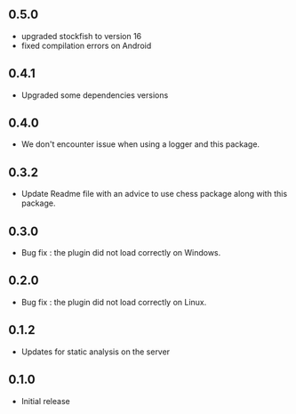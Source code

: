 ## 0.5.0

* upgraded stockfish to version 16
* fixed compilation errors on Android

## 0.4.1

* Upgraded some dependencies versions

## 0.4.0

* We don't encounter issue when using a logger and this package.

## 0.3.2

* Update Readme file with an advice to use chess package along with this package.

## 0.3.0

* Bug fix : the plugin did not load correctly on Windows.

## 0.2.0

* Bug fix : the plugin did not load correctly on Linux.

## 0.1.2

* Updates for static analysis on the server

## 0.1.0

* Initial release
